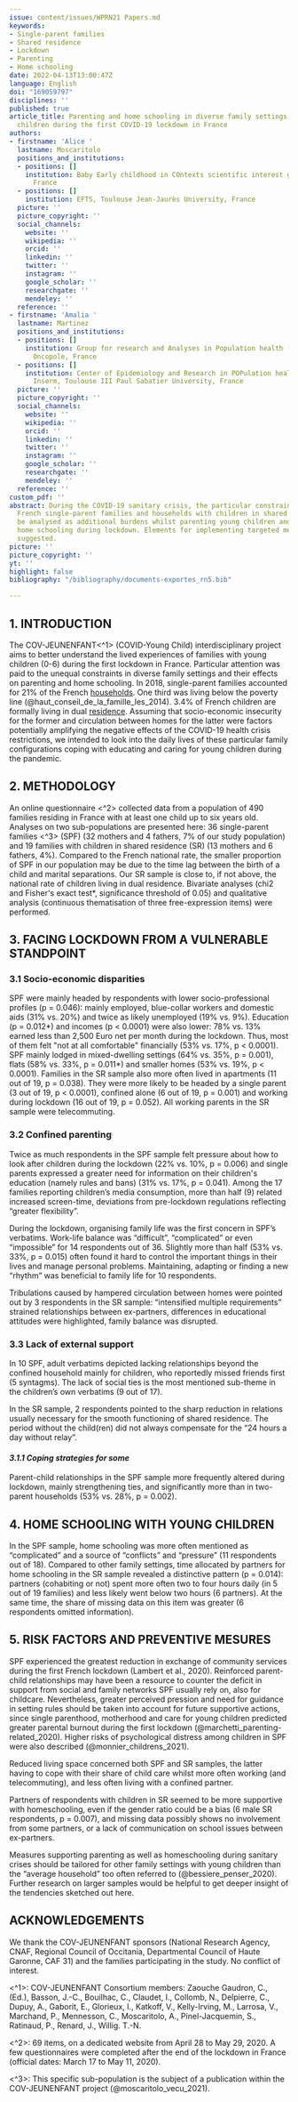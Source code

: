 ```yaml
---
issue: content/issues/WPRN21 Papers.md
keywords:
- Single-parent families
- Shared residence
- Lockdown
- Parenting
- Home schooling
date: 2022-04-13T13:00:47Z
language: English
doi: "169059797"
disciplines: ''
published: true
article_title: Parenting and home schooling in diverse family settings with young
  children during the first COVID-19 lockdown in France
authors:
- firstname: 'Alice '
  lastname: Moscaritolo
  positions_and_institutions:
  - positions: []
    institution: Baby Early childhood in COntexts scientific interest grouping (BECO),
      France
  - positions: []
    institution: EFTS, Toulouse Jean-Jaurès University, France
  picture: ''
  picture_copyright: ''
  social_channels:
    website: ''
    wikipedia: ''
    orcid: ''
    linkedin: ''
    twitter: ''
    instagram: ''
    google_scholar: ''
    researchgate: ''
    mendeley: ''
  reference: ''
- firstname: 'Amalia '
  lastname: Martinez
  positions_and_institutions:
  - positions: []
    institution: Group for research and Analyses in Population health (GAP), IUCT
      Oncopole, France
  - positions: []
    institution: Center of Epidemiology and Research in POPulation health (CERPOP),
      Inserm, Toulouse III Paul Sabatier University, France
  picture: ''
  picture_copyright: ''
  social_channels:
    website: ''
    wikipedia: ''
    orcid: ''
    linkedin: ''
    twitter: ''
    instagram: ''
    google_scholar: ''
    researchgate: ''
    mendeley: ''
  reference: ''
custom_pdf: ''
abstract: During the COVID-19 sanitary crisis, the particular constraints faced by
  French single-parent families and households with children in shared residence can
  be analysed as additional burdens whilst parenting young children and dealing with
  home schooling during lockdown. Elements for implementing targeted measures are
  suggested.
picture: ''
picture_copyright: ''
yt: ''
highlight: false
bibliography: "/bibliography/documents-exportes_rn5.bib"

---
```

## 1. INTRODUCTION

The COV-JEUNENFANT<^1> (COVID-Young Child) interdisciplinary project aims to better understand the lived experiences of families with young children (0-6) during the first lockdown in France. Particular attention was paid to the unequal constraints in diverse family settings and their effects on parenting and home schooling. In 2018, single-parent families accounted for 21% of the French [households](https://www.insee.fr/fr/statistiques/4285341 'Insee'). One third was living below the poverty line (@haut_conseil_de_la_famille_les_2014). 3.4% of French children are formally living in dual [residence](https://www.insee.fr/fr/statistiques/5227614#titre-bloc-1 'INSEE_2020'). Assuming that socio-economic insecurity for the former and circulation between homes for the latter were factors potentially amplifying the negative effects of the COVID-19 health crisis restrictions, we intended to look into the daily lives of these particular family configurations coping with educating and caring for young children during the pandemic.

## 2. METHODOLOGY

An online questionnaire <^2> collected data from a population of 490 families residing in France with at least one child up to six years old. Analyses on two sub-populations are presented here: 36 single-parent families <^3> (SPF) (32 mothers and 4 fathers, 7% of our study population) and 19 families with children in shared residence (SR) (13 mothers and 6 fathers, 4%). Compared to the French national rate, the smaller proportion of SPF in our population may be due to the time lag between the birth of a child and marital separations. Our SR sample is close to, if not above, the national rate of children living in dual residence. Bivariate analyses (chi2 and Fisher's exact test\*, significance threshold of 0.05) and qualitative analysis (continuous thematisation of three free-expression items) were performed.

## 3. FACING LOCKDOWN FROM A VULNERABLE STANDPOINT

### 3.1 Socio-economic disparities

SPF were mainly headed by respondents with lower socio-professional profiles (p = 0.046): mainly employed, blue-collar workers and domestic aids (31% vs. 20%) and twice as likely unemployed (19% vs. 9%). Education (p = 0.012*) and incomes (p < 0.0001) were also lower: 78% vs. 13% earned less than 2,500 Euro net per month during the lockdown. Thus, most of them felt "not at all comfortable" financially (53% vs. 17%, p < 0.0001). SPF mainly lodged in mixed-dwelling settings (64% vs. 35%, p = 0.001), flats (58% vs. 33%, p = 0.011*) and smaller homes (53% vs. 19%, p < 0.0001). Families in the SR sample also more often lived in apartments (11 out of 19, p = 0.038). They were more likely to be headed by a single parent (3 out of 19, p < 0.0001), confined alone (6 out of 19, p = 0.001) and working during lockdown (16 out of 19, p = 0.052). All working parents in the SR sample were telecommuting.

### 3.2 Confined parenting

Twice as much respondents in the SPF sample felt pressure about how to look after children during the lockdown (22% vs. 10%, p = 0.006) and single parents expressed a greater need for information on their children's education (namely rules and bans) (31% vs. 17%, p = 0.041). Among the 17 families reporting children’s media consumption, more than half (9) related increased screen-time, deviations from pre-lockdown regulations reflecting “greater flexibility”.

During the lockdown, organising family life was the first concern in SPF’s verbatims. Work-life balance was “difficult”, “complicated” or even “impossible” for 14 respondents out of 36. Slightly more than half (53% vs. 33%, p = 0.015) often found it hard to control the important things in their lives and manage personal problems. Maintaining, adapting or finding a new “rhythm” was beneficial to family life for 10 respondents.

Tribulations caused by hampered circulation between homes were pointed out by 3 respondents in the SR sample: “intensified multiple requirements” strained relationships between ex-partners, differences in educational attitudes were highlighted, family balance was disrupted.

### 3.3 Lack of external support

In 10 SPF, adult verbatims depicted lacking relationships beyond the confined household mainly for children, who reportedly missed friends first (5 syntagms). The lack of social ties is the most mentioned sub-theme in the children’s own verbatims (9 out of 17).

In the SR sample, 2 respondents pointed to the sharp reduction in relations usually necessary for the smooth functioning of shared residence. The period without the child(ren) did not always compensate for the “24 hours a day without relay”.

#### _3.1.1 Coping strategies for some_

Parent-child relationships in the SPF sample more frequently altered during lockdown, mainly strengthening ties, and significantly more than in two-parent households (53% vs. 28%, p = 0.002).

## 4. HOME SCHOOLING WITH YOUNG CHILDREN

In the SPF sample, home schooling was more often mentioned as “complicated” and a source of “conflicts” and “pressure” (11 respondents out of 18). Compared to other family settings, time allocated by partners for home schooling in the SR sample revealed a distinctive pattern (p = 0.014): partners (cohabiting or not) spent more often two to four hours daily (in 5 out of 19 families) and less likely went below two hours (6 partners). At the same time, the share of missing data on this item was greater (6 respondents omitted information).

## 5. RISK FACTORS AND PREVENTIVE MESURES

SPF experienced the greatest reduction in exchange of community services during the first French lockdown (Lambert et al., 2020). Reinforced parent-child relationships may have been a resource to counter the deficit in support from social and family networks SPF usually rely on, also for childcare. Nevertheless, greater perceived pression and need for guidance in setting rules should be taken into account for future supportive actions, since single parenthood, motherhood and care for young children predicted greater parental burnout during the first lockdown (@marchetti_parenting-related_2020). Higher risks of psychological distress among children in SPF were also described (@monnier_childrens_2021).

Reduced living space concerned both SPF and SR samples, the latter having to cope with their share of child care whilst more often working (and telecommuting), and less often living with a confined partner.

Partners of respondents with children in SR seemed to be more supportive with homeschooling, even if the gender ratio could be a bias (6 male SR respondents, p = 0.007), and missing data possibly shows no involvement from some partners, or a lack of communication on school issues between ex-partners.

Measures supporting parenting as well as homeschooling during sanitary crises should be tailored for other family settings with young children than the “average household” too often referred to (@bessiere_penser_2020). Further research on larger samples would be helpful to get deeper insight of the tendencies sketched out here.

## ACKNOWLEDGEMENTS

We thank the COV-JEUNENFANT sponsors (National Research Agency, CNAF, Regional Council of Occitania, Departmental Council of Haute Garonne, CAF 31) and the families participating in the study. No conflict of interest.

<^1>: COV-JEUNENFANT Consortium members: Zaouche Gaudron, C., (Ed.), Basson, J.-C., Bouilhac, C., Claudet, I., Collomb, N., Delpierre, C., Dupuy, A., Gaborit, E., Glorieux, I., Katkoff, V., Kelly-Irving, M., Larrosa, V., Marchand, P., Mennesson, C., Moscaritolo, A., Pinel-Jacquemin, S., Ratinaud, P., Renard, J., Willig. T.-N.

<^2>: 69 items, on a dedicated website from April 28 to May 29, 2020. A few questionnaires were completed after the end of the lockdown in France (official dates: March 17 to May 11, 2020).

<^3>: This specific sub-population is the subject of a publication within the COV-JEUNENFANT project (@moscaritolo_vecu_2021).